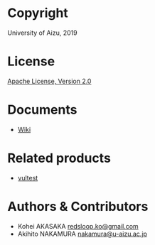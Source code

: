 # Copyright
University of Aizu, 2019

# License
[Apache License, Version 2.0](https://www.apache.org/licenses/)

# Documents
- [Wiki](https://github.com/uoanlab/vultest-db/wiki)

# Related products
- [vultest](https://github.com/uoanlab/vultest)


# Authors & Contributors
- Kohei AKASAKA <redsloop.ko@gmail.com>
- Akihito NAKAMURA <nakamura@u-aizu.ac.jp>

